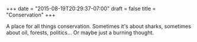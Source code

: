 +++
date = "2015-08-19T20:29:37-07:00"
draft = false
title = "Conservation"
+++

A place for all things conservation. Sometimes it's about sharks, sometimes about oil, forests, politics... Or maybe just a burning thought.